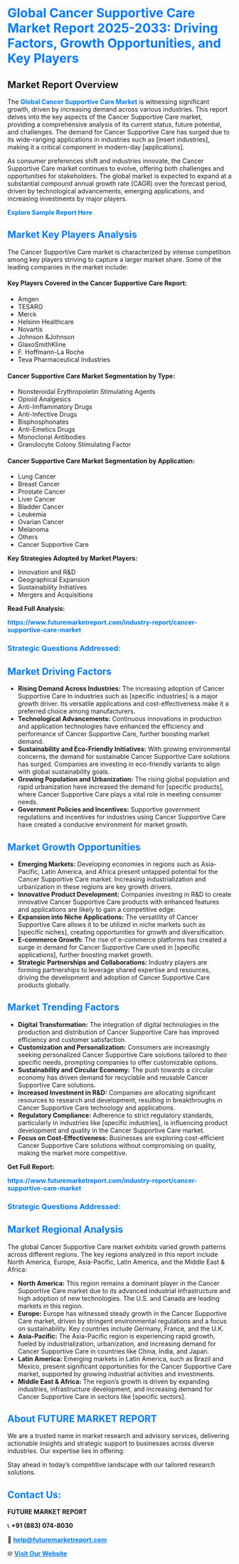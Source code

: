 <h1 style="color: #007BFF;">Global Cancer Supportive Care Market Report 2025-2033: Driving Factors, Growth Opportunities, and Key Players</h1>

<section id="overview">
<h2>Market Report Overview</h2>
<p>The <a href="https://www.futuremarketreport.com/industry-report/cancer-supportive-care-market" style="color: #007BFF; text-decoration: none;"><strong>Global Cancer Supportive Care Market</strong></a> is witnessing significant growth, driven by increasing demand across various industries. This report delves into the key aspects of the Cancer Supportive Care market, providing a comprehensive analysis of its current status, future potential, and challenges. The demand for Cancer Supportive Care has surged due to its wide-ranging applications in industries such as [insert industries], making it a critical component in modern-day [applications].</p>
<p>As consumer preferences shift and industries innovate, the Cancer Supportive Care market continues to evolve, offering both challenges and opportunities for stakeholders. The global market is expected to expand at a substantial compound annual growth rate (CAGR) over the forecast period, driven by technological advancements, emerging applications, and increasing investments by major players.</p>
</section>

<section id="overview">
<p><a href="https://www.futuremarketreport.com/request-sample/reportId=125736" style="color: #007BFF; text-decoration: none;"><strong>Explore Sample Report Here</strong></a></p>
</section>

<section id="key-players">
<h2 style="color: #007BFF;">Market Key Players Analysis</h2>
<p>The Cancer Supportive Care market is characterized by intense competition among key players striving to capture a larger market share. Some of the leading companies in the market include:</p>
<h4>Key Players Covered in the Cancer Supportive Care Report:</h4>
<ul><li>Amgen</li><li>TESARO</li><li>Merck</li><li>Helsinn Healthcare</li><li>Novartis</li><li>Johnson &amp;Johnson</li><li>GlaxoSmithKline</li><li>F. Hoffmann-La Roche</li><li>Teva Pharmaceutical Industries</li></ul>
<h4>Cancer Supportive Care Market Segmentation by Type:</h4>
<ul><li>Nonsteroidal Erythropoietin Stimulating Agents</li><li>Opioid Analgesics</li><li>Anti-Imflammatory Drugs</li><li>Anti-Infective Drugs</li><li>Bisphosphonates</li><li>Anti-Emetics Drugs</li><li>Monoclonal Antibodies</li><li>Granulocyte Colony Stimulating Factor</li></ul>

<h4>Cancer Supportive Care Market Segmentation by Application:</h4>
<ul><li>Lung Cancer</li><li>Breast Cancer</li><li>Prostate Cancer</li><li>Liver Cancer</li><li>Bladder Cancer</li><li>Leukemia</li><li>Ovarian Cancer</li><li>Melanoma</li><li>Others</li><li>Cancer Supportive Care</li></ul>
<p><strong>Key Strategies Adopted by Market Players:</strong></p>
<ul>
<li>Innovation and R&D</li>
<li>Geographical Expansion</li>
<li>Sustainability Initiatives</li>
<li>Mergers and Acquisitions</li>
</ul>
</section>

<section>
<p><strong>Read Full Analysis: </strong></p><a href="https://www.futuremarketreport.com/industry-report/cancer-supportive-care-market" style="color: #007BFF; text-decoration: none;"><strong>https://www.futuremarketreport.com/industry-report/cancer-supportive-care-market</strong></a>
<h3 style="color: #007BFF;">Strategic Questions Addressed:</h3>
</section>

<section id="driving-factors">
<h2 style="color: #007BFF;">Market Driving Factors</h2>
<ul>
<li><strong>Rising Demand Across Industries:</strong> The increasing adoption of Cancer Supportive Care in industries such as [specific industries] is a major growth driver. Its versatile applications and cost-effectiveness make it a preferred choice among manufacturers.</li>
<li><strong>Technological Advancements:</strong> Continuous innovations in production and application technologies have enhanced the efficiency and performance of Cancer Supportive Care, further boosting market demand.</li>
<li><strong>Sustainability and Eco-Friendly Initiatives:</strong> With growing environmental concerns, the demand for sustainable Cancer Supportive Care solutions has surged. Companies are investing in eco-friendly variants to align with global sustainability goals.</li>
<li><strong>Growing Population and Urbanization:</strong> The rising global population and rapid urbanization have increased the demand for [specific products], where Cancer Supportive Care plays a vital role in meeting consumer needs.</li>
<li><strong>Government Policies and Incentives:</strong> Supportive government regulations and incentives for industries using Cancer Supportive Care have created a conducive environment for market growth.</li>
</ul>
</section>

<section id="growth-opportunities">
<h2 style="color: #007BFF;">Market Growth Opportunities</h2>
<ul>
<li><strong>Emerging Markets:</strong> Developing economies in regions such as Asia-Pacific, Latin America, and Africa present untapped potential for the Cancer Supportive Care market. Increasing industrialization and urbanization in these regions are key growth drivers.</li>
<li><strong>Innovative Product Development:</strong> Companies investing in R&D to create innovative Cancer Supportive Care products with enhanced features and applications are likely to gain a competitive edge.</li>
<li><strong>Expansion into Niche Applications:</strong> The versatility of Cancer Supportive Care allows it to be utilized in niche markets such as [specific niches], creating opportunities for growth and diversification.</li>
<li><strong>E-commerce Growth:</strong> The rise of e-commerce platforms has created a surge in demand for Cancer Supportive Care used in [specific applications], further boosting market growth.</li>
<li><strong>Strategic Partnerships and Collaborations:</strong> Industry players are forming partnerships to leverage shared expertise and resources, driving the development and adoption of Cancer Supportive Care products globally.</li>
</ul>
</section>

<section id="trending-factors">
<h2 style="color: #007BFF;">Market Trending Factors</h2>
<ul>
<li><strong>Digital Transformation:</strong> The integration of digital technologies in the production and distribution of Cancer Supportive Care has improved efficiency and customer satisfaction.</li>
<li><strong>Customization and Personalization:</strong> Consumers are increasingly seeking personalized Cancer Supportive Care solutions tailored to their specific needs, prompting companies to offer customizable options.</li>
<li><strong>Sustainability and Circular Economy:</strong> The push towards a circular economy has driven demand for recyclable and reusable Cancer Supportive Care solutions.</li>
<li><strong>Increased Investment in R&D:</strong> Companies are allocating significant resources to research and development, resulting in breakthroughs in Cancer Supportive Care technology and applications.</li>
<li><strong>Regulatory Compliance:</strong> Adherence to strict regulatory standards, particularly in industries like [specific industries], is influencing product development and quality in the Cancer Supportive Care market.</li>
<li><strong>Focus on Cost-Effectiveness:</strong> Businesses are exploring cost-efficient Cancer Supportive Care solutions without compromising on quality, making the market more competitive.</li>
</ul>
</section>

<section>
<p><strong>Get Full Report: </strong></p><a href="https://www.futuremarketreport.com/industry-report/cancer-supportive-care-market" style="color: #007BFF; text-decoration: none;"><strong>https://www.futuremarketreport.com/industry-report/cancer-supportive-care-market</strong></a>
<h3 style="color: #007BFF;">Strategic Questions Addressed:</h3>
</section>


<section id="regional-analysis">
<h2 style="color: #007BFF;">Market Regional Analysis</h2>
<p>The global Cancer Supportive Care market exhibits varied growth patterns across different regions. The key regions analyzed in this report include North America, Europe, Asia-Pacific, Latin America, and the Middle East & Africa:</p>
<ul>
<li><strong>North America:</strong> This region remains a dominant player in the Cancer Supportive Care market due to its advanced industrial infrastructure and high adoption of new technologies. The U.S. and Canada are leading markets in this region.</li>
<li><strong>Europe:</strong> Europe has witnessed steady growth in the Cancer Supportive Care market, driven by stringent environmental regulations and a focus on sustainability. Key countries include Germany, France, and the U.K.</li>
<li><strong>Asia-Pacific:</strong> The Asia-Pacific region is experiencing rapid growth, fueled by industrialization, urbanization, and increasing demand for Cancer Supportive Care in countries like China, India, and Japan.</li>
<li><strong>Latin America:</strong> Emerging markets in Latin America, such as Brazil and Mexico, present significant opportunities for the Cancer Supportive Care market, supported by growing industrial activities and investments.</li>
<li><strong>Middle East & Africa:</strong> The region’s growth is driven by expanding industries, infrastructure development, and increasing demand for Cancer Supportive Care in sectors like [specific sectors].</li>
</ul>
</section>

<footer>
<h2 style="color: #007BFF;">About FUTURE MARKET REPORT</h2>
<p>We are a trusted name in market research and advisory services, delivering actionable insights and strategic support to businesses across diverse industries. Our expertise lies in offering:</p>

<p>Stay ahead in today’s competitive landscape with our tailored research solutions.</p>

<h2 style="color: #007BFF;">Contact Us:</h2>
<p><strong>FUTURE MARKET REPORT</strong></p>
<p>📞 <strong>+91 (883) 074-8030</strong></p>
<p>📧 <strong><a href="mailto:help@futuremarketreport.com" style="color: #007BFF;">help@futuremarketreport.com</a></strong></p>
<p>🌐 <strong><a href="https://www.futuremarketreport.com/" style="color: #007BFF;">Visit Our Website</a></strong></p>
</footer>